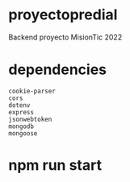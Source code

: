 # proyectopredial
Backend proyecto MisionTic 2022

# dependencies 
    cookie-parser
    cors
    dotenv
    express
    jsonwebtoken
    mongodb
    mongoose
    
 # npm run start
